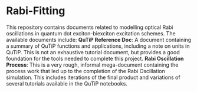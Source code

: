# Rabi-Fitting
This repository contains documents related to modelling optical Rabi oscillations in quantum dot exciton-biexciton excitation schemes. The available documents include:
**QuTiP Reference Doc**: A document containing a summary of QuTiP functions and applications, including a note on units in QuTiP. This is not an exhaustive tutorial document, but provides a good foundation for the tools needed to complete this project.
**Rabi Oscillation Process**: This is a very rough, informal mega-document containing the process work that led up to the completion of the Rabi Oscillation simulation. This includes iterations of the final product and variations of several tutorials available in the QuTiP notebooks.

